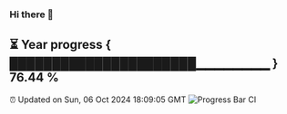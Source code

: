 ### Hi there 👋
⏳ Year progress { ██████████████████████▁▁▁▁▁▁▁▁ } 76.44 %
---
⏰ Updated on Sun, 06 Oct 2024 18:09:05 GMT
![Progress Bar CI](https://github.com/Moyi321/Moyi321/workflows/Progress%20Bar%20CI/badge.svg)
